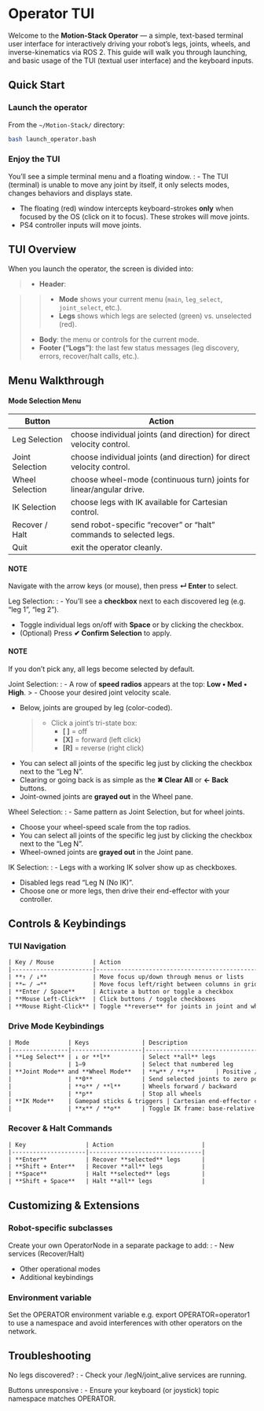 # Operator TUI

Welcome to the **Motion-Stack Operator** — a simple, text-based terminal user interface for interactively driving your robot’s legs, joints, wheels, and inverse-kinematics via ROS 2. This guide will walk you through launching, and basic usage of the TUI (textual user interface) and the keyboard inputs.

## Quick Start

### Launch the operator

From the `~/Motion-Stack/` directory:

```bash
bash launch_operator.bash
```

### Enjoy the TUI

You’ll see a simple terminal menu and a floating window.
: - The TUI (terminal) is unable to move any joint by itself, it only selects modes, changes behaviors and displays state.
  - The floating (red) window intercepts keyboard-strokes **only** when focused by the OS (click on it to focus). These strokes will move joints.
  - PS4 controller inputs will move joints.

## TUI Overview

When you launch the operator, the screen is divided into:

> - **Header**:

> > - **Mode** shows your current menu (`main`, `leg_select`, `joint_select`, etc.).
> > - **Legs** shows which legs are selected (green) vs. unselected (red).
> - **Body**: the menu or controls for the current mode.
> - **Footer (“Logs”)**: the last few status messages (leg discovery, errors, recover/halt calls, etc.).

## Menu Walkthrough

#### Mode Selection Menu

| Button          | Action                                                                |
|-----------------|-----------------------------------------------------------------------|
| Leg Selection   | choose individual joints (and direction) for direct velocity control. |
| Joint Selection | choose individual joints (and direction) for direct velocity control. |
| Wheel Selection | choose wheel-mode (continuous turn) joints for linear/angular drive.  |
| IK Selection    | choose legs with IK available for Cartesian control.                  |
| Recover / Halt  | send robot-specific “recover” or “halt” commands to selected legs.    |
| Quit            | exit the operator cleanly.                                            |

#### NOTE
Navigate with the arrow keys (or mouse), then press **↵ Enter** to select.

Leg Selection:
: - You’ll see a **checkbox** next to each discovered leg (e.g. “leg 1”, “leg 2”).
  - Toggle individual legs on/off with **Space** or by clicking the checkbox.
  - (Optional) Press **✔ Confirm Selection** to apply.

#### NOTE
If you don’t pick any, all legs become selected by default.

Joint Selection:
: - A row of **speed radios** appears at the top: **Low • Med • High**.
    > - Choose your desired joint velocity scale.
  - Below, joints are grouped by leg (color-coded).
    > - Click a joint’s tri-state box:
    >   - **[ ]** = off
    >   - **[X]** = forward (left click)
    >   - **[R]** = reverse (right click)
  - You can select all joints of the specific leg just by clicking the checkbox next to the “Leg N”.
  - Clearing or going back is as simple as the **✖ Clear All** or **← Back** buttons.
  - Joint-owned joints are **grayed out** in the Wheel pane.

Wheel Selection:
: - Same pattern as Joint Selection, but for wheel joints.
  - Choose your wheel-speed scale from the top radios.
  - You can select all joints of the specific leg just by clicking the checkbox next to the “Leg N”.
  - Wheel-owned joints are **grayed out** in the Joint pane.

IK Selection:
: - Legs with a working IK solver show up as checkboxes.
  - Disabled legs read “Leg N (No IK)”.
  - Choose one or more legs, then drive their end-effector with your controller.

## Controls & Keybindings

### TUI Navigation

```default
| Key / Mouse           | Action                                           |
|-----------------------|--------------------------------------------------|
| **↑ / ↓**             | Move focus up/down through menus or lists        |
| **← / →**             | Move focus left/right between columns in grids   |
| **Enter / Space**     | Activate a button or toggle a checkbox           |
| **Mouse Left-Click**  | Click buttons / toggle checkboxes                |
| **Mouse Right-Click** | Toggle **reverse** for joints in joint and wheel modes|
```

### Drive Mode Keybindings

```default
| Mode           | Keys               | Description                                |
|----------------|--------------------|--------------------------------------------|
| **Leg Select** | ↓ or **l**         | Select **all** legs               |
|                | 1–9                | Select that numbered leg                   |
| **Joint Mode** and **Wheel Mode**   | **w** / **s**      | Positive / negative joint velocity |
|                | **0**              | Send selected joints to zero position      |
|                | **o** / **l**      | Wheels forward / backward                  |
|                | **p**              | Stop all wheels                            |
| **IK Mode**    | Gamepad sticks & triggers | Cartesian end-effector control    |
|                | **x** / **o**      | Toggle IK frame: base-relative / ee-relative |
```

### Recover & Halt Commands

```default
| Key                 | Action                         |
|---------------------|--------------------------------|
| **Enter**           | Recover **selected** legs      |
| **Shift + Enter**   | Recover **all** legs           |
| **Space**           | Halt **selected** legs         |
| **Shift + Space**   | Halt **all** legs              |
```

## Customizing & Extensions

### Robot-specific subclasses

Create your own OperatorNode in a separate package to add:
: - New services (Recover/Halt)
  - Other operational modes
  - Additional keybindings

### Environment variable

Set the OPERATOR environment variable e.g. export OPERATOR=operator1 to use a namespace and avoid interferences with other operators on the network.

## Troubleshooting

No legs discovered?
: - Check your /legN/joint_alive services are running.

Buttons unresponsive
: - Ensure your keyboard (or joystick) topic namespace matches OPERATOR.
